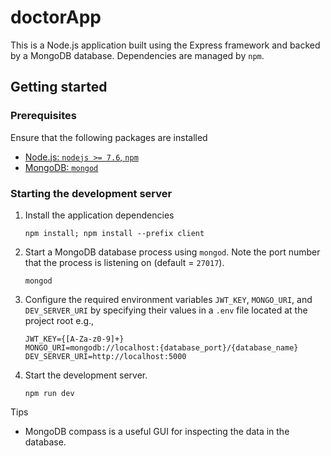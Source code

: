 # doctorApp

This is a Node.js application built using the Express framework and backed by a
MongoDB database. Dependencies are managed by `npm`.

## Getting started

### Prerequisites

Ensure that the following packages are installed

*  [Node.js: `nodejs >= 7.6`, `npm`](https://nodejs.org/en/download/package-manager/)
*  [MongoDB: `mongod`](https://docs.mongodb.com/manual/installation/)

### Starting the development server

1.  Install the application dependencies

    ```
    npm install; npm install --prefix client
    ```

1.  Start a MongoDB database process using `mongod`. Note the port number that
    the process is listening on (default = `27017`).

    ```
    mongod
    ```

1.  Configure the required environment variables `JWT_KEY`, `MONGO_URI`, and
   `DEV_SERVER_URI` by specifying their values in a `.env` file located at the
    project root e.g.,

    ```
    JWT_KEY={[A-Za-z0-9]+}
    MONGO_URI=mongodb://localhost:{database_port}/{database_name}
    DEV_SERVER_URI=http://localhost:5000
    ```

1.  Start the development server.

    ```
    npm run dev
    ``` 

Tips

*   MongoDB compass is a useful GUI for inspecting the data in the database. 
